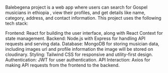 Balebegena project is a web app where users can search for Gospel musicians in ethiopia , view their profiles, and get details like name, category, address, and contact information.
This project uses the following tech stack:

Frontend: React for building the user interface, along with React Context for state management.
Backend: Node.js with Express for handling API requests and serving data.
Database: MongoDB for storing musician data, including images url and profile information the image will be stored on cloudinary.
Styling: Tailwind CSS for responsive and utility-first design.
Authentication: JWT for user authentication.
API Interaction: Axios for making API requests from the frontend to the backend.
